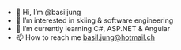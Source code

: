 - 👋 Hi, I’m @basiljung
- 👀 I’m interested in skiing & software engineering
- 🌱 I’m currently learning C#, ASP.NET & Angular
- 📫 How to reach me basil.jung@hotmail.ch
